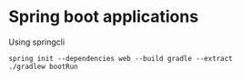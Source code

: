 # Spring boot applications

Using springcli

```
spring init --dependencies web --build gradle --extract 
./gradlew bootRun
```


